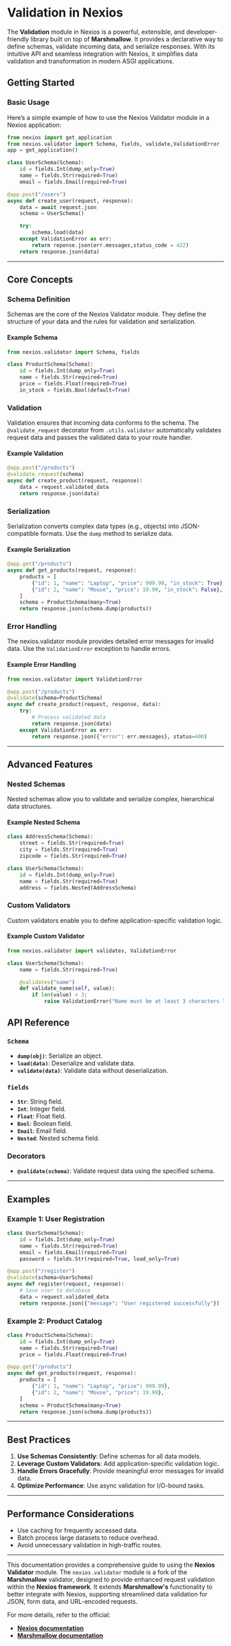 # Validation in Nexios

The **Validation** module in Nexios is a powerful, extensible, and developer-friendly library built on top of **Marshmallow**. It provides a declarative way to define schemas, validate incoming data, and serialize responses. With its intuitive API and seamless integration with Nexios, it simplifies data validation and transformation in modern ASGI applications.

## Getting Started
### Basic Usage
Here’s a simple example of how to use the Nexios Validator module in a Nexios application:
```python
from nexios import get_application
from nexios.validator import Schema, fields, validate,ValidationError
app = get_application()

class UserSchema(Schema):
    id = fields.Int(dump_only=True)
    name = fields.Str(required=True)
    email = fields.Email(required=True)

@app.post("/users")
async def create_user(request, response):
    data = await request.json
    schema = UserSchema()

    try:
        schema.load(data)
    except ValidationError as err:
        return reponse.json(err.messages,status_code = 422)
    return response.json(data)
```

---

## Core Concepts

### Schema Definition
Schemas are the core of the Nexios Validator module. They define the structure of your data and the rules for validation and serialization.

#### Example Schema
```python
from nexios.validator import Schema, fields

class ProductSchema(Schema):
    id = fields.Int(dump_only=True)
    name = fields.Str(required=True)
    price = fields.Float(required=True)
    in_stock = fields.Bool(default=True)
```

### Validation
Validation ensures that incoming data conforms to the schema. The `@validate_request` decorator from `.utils.validator` automatically validates request data and passes the validated data to your route handler.

#### Example Validation
```python
@app.post("/products")
@validate_request(schema)
async def create_product(request, response):
    data = request.validated_data
    return response.json(data)
```

### Serialization
Serialization converts complex data types (e.g., objects) into JSON-compatible formats. Use the `dump` method to serialize data.

#### Example Serialization
```python
@app.get("/products")
async def get_products(request, response):
    products = [
        {"id": 1, "name": "Laptop", "price": 999.99, "in_stock": True},
        {"id": 2, "name": "Mouse", "price": 19.99, "in_stock": False},
    ]
    schema = ProductSchema(many=True)
    return response.json(schema.dump(products))
```

### Error Handling
The nexios.validator module provides detailed error messages for invalid data. Use the `ValidationError` exception to handle errors.

#### Example Error Handling
```python
from nexios.validator import ValidationError

@app.post("/products")
@validate(schema=ProductSchema)
async def create_product(request, response, data):
    try:
        # Process validated data
        return response.json(data)
    except ValidationError as err:
        return response.json({"error": err.messages}, status=400)
```

---

## Advanced Features

### Nested Schemas
Nested schemas allow you to validate and serialize complex, hierarchical data structures.

#### Example Nested Schema
```python
class AddressSchema(Schema):
    street = fields.Str(required=True)
    city = fields.Str(required=True)
    zipcode = fields.Str(required=True)

class UserSchema(Schema):
    id = fields.Int(dump_only=True)
    name = fields.Str(required=True)
    address = fields.Nested(AddressSchema)
```

### Custom Validators
Custom validators enable you to define application-specific validation logic.

#### Example Custom Validator
```python
from nexios.validator import validates, ValidationError

class UserSchema(Schema):
    name = fields.Str(required=True)

    @validates("name")
    def validate_name(self, value):
        if len(value) < 3:
            raise ValidationError("Name must be at least 3 characters long.")
```




## API Reference

### `Schema`
- **`dump(obj)`**: Serialize an object.
- **`load(data)`**: Deserialize and validate data.
- **`validate(data)`**: Validate data without deserialization.

### `fields`
- **`Str`**: String field.
- **`Int`**: Integer field.
- **`Float`**: Float field.
- **`Bool`**: Boolean field.
- **`Email`**: Email field.
- **`Nested`**: Nested schema field.

### Decorators
- **`@validate(schema)`**: Validate request data using the specified schema.

---

## Examples

### Example 1: User Registration
```python
class UserSchema(Schema):
    id = fields.Int(dump_only=True)
    name = fields.Str(required=True)
    email = fields.Email(required=True)
    password = fields.Str(required=True, load_only=True)

@app.post("/register")
@validate(schema=UserSchema)
async def register(request, response):
    # Save user to database
    data = request.validated_data
    return response.json({"message": "User registered successfully"})
```

### Example 2: Product Catalog
```python
class ProductSchema(Schema):
    id = fields.Int(dump_only=True)
    name = fields.Str(required=True)
    price = fields.Float(required=True)

@app.get("/products")
async def get_products(request, response):
    products = [
        {"id": 1, "name": "Laptop", "price": 999.99},
        {"id": 2, "name": "Mouse", "price": 19.99},
    ]
    schema = ProductSchema(many=True)
    return response.json(schema.dump(products))
```

---

## Best Practices
1. **Use Schemas Consistently**: Define schemas for all data models.
2. **Leverage Custom Validators**: Add application-specific validation logic.
3. **Handle Errors Gracefully**: Provide meaningful error messages for invalid data.
4. **Optimize Performance**: Use async validation for I/O-bound tasks.

---

## Performance Considerations
- Use caching for frequently accessed data.
- Batch process large datasets to reduce overhead.
- Avoid unnecessary validation in high-traffic routes.

---

This documentation provides a comprehensive guide to using the **Nexios Validator** module. The `nexios.validator` module is a fork of the **Marshmallow** validator, designed to provide enhanced request validation within the **Nexios framework**. It extends **Marshmallow's** functionality to better integrate with Nexios, supporting streamlined data validation for JSON, form data, and URL-encoded requests.  

For more details, refer to the official:  
- **[Nexios documentation](https://github.com/TechWithDunamix/Nexios)**  
- **[Marshmallow documentation](https://marshmallow.readthedocs.io/)**
